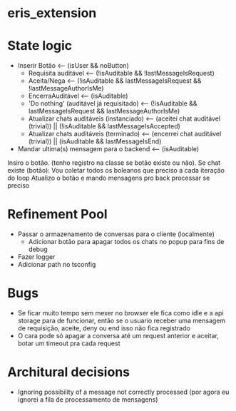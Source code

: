 # eris_extension

# State logic

- Inserir Botão <-- (isUser && noButton)
    - Requisita auditável <-- (!isAuditable && !lastMessageIsRequest)
    - Aceita/Nega <-- (!isAuditable && lastMessageIsRequest && !lastMessageAuthorIsMe)
    - EncerraAuditável <-- (isAuditable)
    - 'Do nothing' (auditável já requisitado) <-- (!isAuditable && lastMessageIsRequest && lastMessageAuthorIsMe)
    - Atualizar chats auditáveis (instanciado) <-- (aceitei chat auditável (trivial)) || (!isAuditable && lastMessageIsAccepted)
    - Atualizar chats auditáveis (terminado) <-- (encerrei chat auditável (trivial)) || (isAuditable && lastMessageIsEnd)
- Mandar ultima(s) mensagem para o backend <-- (isAuditable)

Insiro o botão. (tenho registro na classe se botão existe ou não). Se chat existe (botão):
Vou coletar todos os boleanos que preciso a cada iteração do loop
Atualizo o botão e mando mensagens pro back processar se preciso

# Refinement Pool
- Passar o armazenamento de conversas para o cliente (localmente)
    - Adicionar botão para apagar todos os chats no popup para fins de debug
- Fazer logger
- Adicionar path no tsconfig

# Bugs

- Se ficar muito tempo sem mexer no browser ele fica como idle e a api storage para de funcionar, então se o usuario receber uma mensagem de requisição, aceite, deny ou end isso não fica registrado
- O cara pode só apagar a conversa até um request anterior e aceitar, botar um timeout pra cada request

# Architural decisions

- Ignoring possibility of a message not correctly processed (por agora eu ignorei a fila de processamento de mensagens)
